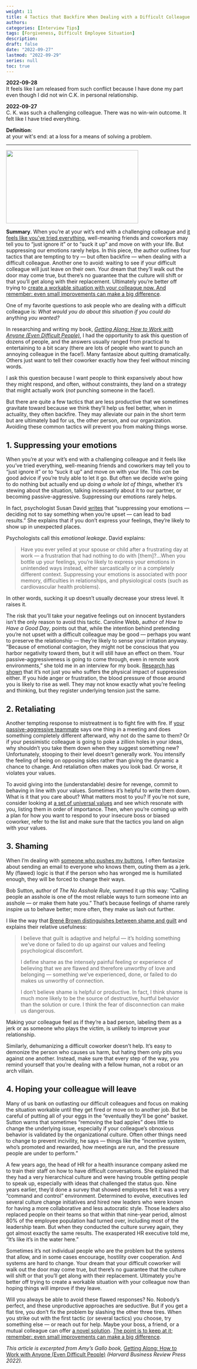 ```yaml
---
weight: 11
title: 4 Tactics that Backfire When Dealing with a Difficult Colleague
authors:
categories: [Interview Tips]
tags: [Forgiveness, Difficult Employee Situation]
description: 
draft: false
date: "2022-09-27"
lastmod: "2022-09-29"
series: null
toc: true
---
```


**2022-09-28**  
It feels like I am released from such conflict because I have done my part even though I did not win C.K. in personal relationship.  

**2022-09-27**  
C. K. was such a challenging colleague.  There was no win-win outcome.  It felt like I have tried everything.

**Definition**:  
at your wit's end: at a loss for a means of solving a problem.  
<!--more-->
---
<img width ="360" height= "200" src = "/docs/images/Sep22_21_85536448.jpg" class = "center">

**Summary**. When you’re at your wit’s end with a challenging colleague and <u>it feels like you’ve tried everything</u>, well-meaning friends and coworkers may tell you to “just ignore it” or to “suck it up” and move on with your life. But suppressing our emotions rarely helps. In this piece, the author outlines four tactics that are tempting to try — but often backfire — when dealing with a difficult colleague. Another one to avoid: waiting to see if your difficult colleague will just leave on their own. Your dream that they’ll walk out the door may come true, but there’s no guarantee that the culture will shift or that you’ll get along with their replacement. Ultimately you’re better off trying to <u>create a workable situation with your colleague now. And remember: even small improvements can make a big difference</u>.  

One of my favorite questions to ask people who are dealing with a difficult colleague is: *What would you do about this situation if you could do* anything *you wanted?*

In researching and writing my book, *[Getting Along: How to Work with Anyone (Even Difficult People)](https://www.amazon.com/Getting-Along-Anyone-Difficult-People/dp/1647821061/)*, I had the opportunity to ask this question of dozens of people, and the answers usually ranged from practical to entertaining to a bit scary (there are lots of people who want to punch an annoying colleague in the face!). Many fantasize about quitting dramatically. Others just want to tell their coworker exactly how they feel without mincing words.

I ask this question because I want people to think expansively about how they might respond, and often, without constraints, they land on a strategy that might actually work (*not* punching someone in the face!).

But there are quite a few tactics that are less productive that we sometimes gravitate toward because we think they’ll help us feel better, when in actuality, they often backfire. They may alleviate our pain in the short term but are ultimately bad for us, the other person, and our organization. Avoiding these common tactics will prevent you from making things worse.

## **1. Suppressing your emotions**

When you’re at your wit’s end with a challenging colleague and it feels like you’ve tried everything, well-meaning friends and coworkers may tell you to “just ignore it” or to “suck it up” and move on with your life. This *can* be good advice if you’re truly able to let it go. But often we decide we’re going to do nothing but actually end up doing *a whole lot of things*, whether it’s stewing about the situation, talking incessantly about it to our partner, or becoming passive-aggressive. Suppressing our emotions rarely helps.

In fact, psychologist Susan David [writes](https://hbr.org/2014/06/manage-a-difficult-conversation-with-emotional-intelligence) that “suppressing your emotions — deciding not to say something when you’re upset — can lead to bad results.” She explains that if you don’t express your feelings, they’re likely to show up in unexpected places.

Psychologists call this *emotional leakage*. David explains:


> Have you ever yelled at your spouse or child after a frustrating day at work — a frustration that had nothing to do with [them]?…When you bottle up your feelings, you’re likely to express your emotions in unintended ways instead, either sarcastically or in a completely different context. Suppressing your emotions is associated with poor memory, difficulties in relationships, and physiological costs (such as cardiovascular health problems).


In other words, sucking it up doesn’t usually decrease your stress level. It raises it.

The risk that you’ll take your negative feelings out on innocent bystanders isn’t the only reason to avoid this tactic. Caroline Webb, author of *How to Have a Good Day*, points out that, while the intention behind pretending you’re not upset with a difficult colleague may be good — perhaps you want to preserve the relationship — they’re likely to sense your irritation anyway. “Because of emotional contagion, they might not be conscious that you harbor negativity toward them, but it will still have an effect on them. Your passive-aggressiveness is going to come through, even in remote work environments,” she told me in an interview for my book. [Research has shown](http://www.psych.rochester.edu/research/jamiesonlab/wp-content/uploads/2014/01/peters.pdf) that it’s not just you who suffers the physical impact of suppression either. If you hide anger or frustration, the blood pressure of those around you is likely to rise as well. They may not know exactly what you’re feeling and thinking, but they register underlying tension just the same.

## **2. Retaliating**

Another tempting response to mistreatment is to fight fire with fire. If [your passive-aggressive teammate](https://hbr.org/2016/01/how-to-deal-with-a-passive-aggressive-colleague) says one thing in a meeting and does something completely different afterward, why not do the same to them? Or if your pessimistic colleague is going to poke a zillion holes in your ideas, why shouldn’t you take them down when they suggest something new? Unfortunately, stooping to their level doesn’t generally work. You intensify the feeling of being on opposing sides rather than giving the dynamic a chance to change. And retaliation often makes you look bad. Or worse, it violates your values.

To avoid giving into the (understandable) desire for revenge, commit to behaving in line with your values. Sometimes it’s helpful to write them down. What is it that you care about? What matters most to you? If you’re not sure, consider looking at [a set of universal values](https://www.psychologytoday.com/us/blog/theory-knowledge/201410/theory-ten-universal-values) and see which resonate with you, listing them in order of importance. Then, when you’re coming up with a plan for how you want to respond to your insecure boss or biased coworker, refer to the list and make sure that the tactics you land on align with your values.

## **3. Shaming**

When I’m dealing with <u>someone who pushes my buttons</u>, I often fantasize about sending an email to everyone who knows them, outing them as a jerk. My (flawed) logic is that if the person who has wronged me is humiliated enough, they will be forced to change their ways.

Bob Sutton, author of *The No Asshole Rule*, summed it up this way: “Calling people an asshole is one of the most reliable ways to turn someone into an asshole — or make them hate you.” That’s because feelings of shame rarely inspire us to behave better; more often, they make us lash out further.

I like the way that [Brené Brown distinguishes between shame and guilt](https://brenebrown.com/blog/2013/01/14/shame-v-guilt/) and explains their relative usefulness:


> I believe that guilt is adaptive and helpful — it’s holding something we’ve done or failed to do up against our values and feeling psychological discomfort.
> 
> I define shame as the intensely painful feeling or experience of believing that we are flawed and therefore unworthy of love and belonging — something we’ve experienced, done, or failed to do makes us unworthy of connection.
> 
> I don’t believe shame is helpful or productive. In fact, I think shame is much more likely to be the source of destructive, hurtful behavior than the solution or cure. I think the fear of disconnection can make us dangerous.

Making your colleague feel as if they’re a bad person, labeling them as a jerk or as someone who plays the victim, is unlikely to improve your relationship.

Similarly, dehumanizing a difficult coworker doesn’t help. It’s easy to demonize the person who causes us harm, but hating them only pits you against one another. Instead, make sure that every step of the way, you remind yourself that you’re dealing with a fellow human, not a robot or an arch villain.

## **4. Hoping your colleague will leave**

Many of us bank on outlasting our difficult colleagues and focus on making the situation workable until they get fired or move on to another job. But be careful of putting all of your eggs in the “eventually they’ll be gone” basket. Sutton warns that sometimes “removing the bad apples” does little to change the underlying issue, especially if your colleague’s obnoxious behavior is validated by the organizational culture. Often other things need to change to prevent incivility, he says — things like the “incentive system, who’s promoted and rewarded, how meetings are run, and the pressure people are under to perform.”

A few years ago, the head of HR for a health insurance company asked me to train their staff on how to have difficult conversations. She explained that they had a very hierarchical culture and were having trouble getting people to speak up, especially with ideas that challenged the status quo. Nine years earlier, they’d done a survey that showed employees felt it was a very “command and control” environment. Determined to evolve, executives led several culture change initiatives and hired new leaders who were known for having a more collaborative and less autocratic style. Those leaders also replaced people on their teams so that within that nine-year period, almost 80% of the employee population had turned over, including most of the leadership team. But when they conducted the culture survey again, they got almost exactly the same results. The exasperated HR executive told me, “It’s like it’s in the water here.”

Sometimes it’s not individual people who are the problem but the systems that allow, and in some cases encourage, hostility over cooperation. And systems are hard to change. Your dream that your difficult coworker will walk out the door may come true, but there’s no guarantee that the culture will shift or that you’ll get along with their replacement. Ultimately you’re better off trying to create a workable situation with your colleague now than hoping things will improve if they leave.

Will you always be able to avoid these flawed responses? No. Nobody’s perfect, and these unproductive approaches are seductive. But if you get a flat tire, you don’t fix the problem by slashing the other three tires. When you strike out with the first tactic (or several tactics) you choose, try something else — or reach out for help. Maybe your boss, a friend, or a mutual colleague can offer <u>a novel solution</u>. <u>The point is to keep at it; remember: even small improvements can make a big difference</u>.

*This article is excerpted from Amy’s Gallo book,* [Getting Along: How to Work with Anyone (Even Difficult People)](https://www.amazon.com/Getting-Along-Anyone-Difficult-People/dp/1647821061/) *(Harvard Business Review Press 2022).*

